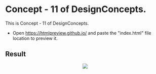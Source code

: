 Concept - 11 of DesignConcepts.
==============================

This is Concept - 11 of DesignConcepts.
- Open https://htmlpreview.github.io/ and paste the "index.html" file location to preview it.

Result
-----------
<p align="center">
  <img src="c11.png"/>
</p>
